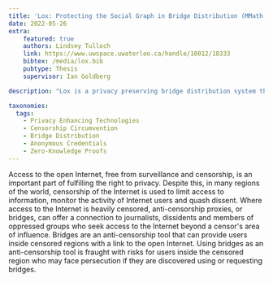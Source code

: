 ```yaml
---
title: 'Lox: Protecting the Social Graph in Bridge Distribution (MMath Thesis)'
date: 2022-05-26
extra:
    featured: true
    authors: Lindsey Tulloch
    link: https://www.uwspace.uwaterloo.ca/handle/10012/18333
    bibtex: /media/lox.bib
    pubtype: Thesis
    supervisor: Ian Goldberg

description: "Lox is a privacy preserving bridge distribution system that utilizes anonymous credentials to allow users to anonymously build reputations within the system and invite friends. This thesis describes and analyzes the Lox design and protocols and evaluates the load of the system relative to known usecases, such as the bridge user base."

taxonomies:
  tags:
    - Privacy Enhancing Technologies
    - Censorship Circumvention
    - Bridge Distribution
    - Anonymous Credentials
    - Zero-Knowledge Proofs
---
```

Access to the open Internet, free from surveillance and censorship, is an important part of fulfilling the right to privacy. Despite this, in many regions of the world, censorship of the Internet is used to limit access to information, monitor the activity of Internet users and quash dissent. Where access to the Internet is heavily censored, anti-censorship proxies, or bridges, can offer a connection to journalists, dissidents and members of oppressed groups who seek access to the Internet beyond a censor's area of influence. Bridges are an anti-censorship tool that can provide users inside censored regions with a link to the open Internet. Using bridges as an anti-censorship tool is fraught with risks for users inside the censored region who may face persecution if they are discovered using or requesting bridges. 
